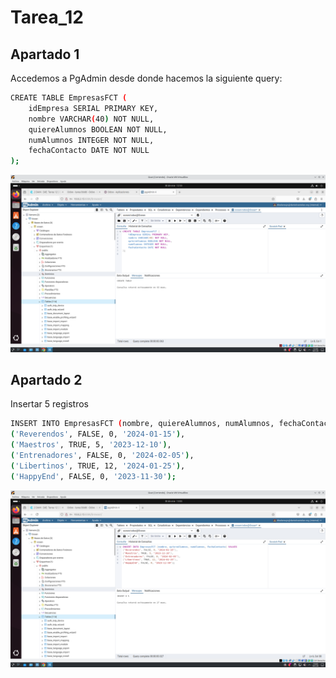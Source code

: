 # Tarea_12

## Apartado 1

Accedemos a PgAdmin desde donde hacemos la siguiente query:
```bash
CREATE TABLE EmpresasFCT (
    idEmpresa SERIAL PRIMARY KEY,
    nombre VARCHAR(40) NOT NULL,
    quiereAlumnos BOOLEAN NOT NULL,
    numAlumnos INTEGER NOT NULL,
    fechaContacto DATE NOT NULL
);
```
![apartado_1](Tarea_12_Imagenes/consulta_apartado_1.png)

## Apartado 2

Insertar 5 registros
```bash
INSERT INTO EmpresasFCT (nombre, quiereAlumnos, numAlumnos, fechaContacto) VALUES
('Reverendos', FALSE, 0, '2024-01-15'),
('Maestros', TRUE, 5, '2023-12-10'),
('Entrenadores', FALSE, 0, '2024-02-05'),
('Libertinos', TRUE, 12, '2024-01-25'),
('HappyEnd', FALSE, 0, '2023-11-30');
```
![apartado_2](Tarea_12_Imagenes/consulta_apartado_2.png)





